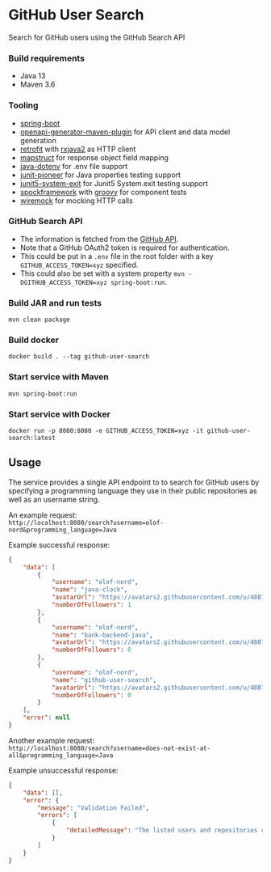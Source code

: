 # GitHub User Search

Search for GitHub users using the GitHub Search API

### Build requirements
- Java 13
- Maven 3.6

### Tooling
- [spring-boot](https://github.com/spring-projects/spring-boot)
- [openapi-generator-maven-plugin](https://github.com/OpenAPITools/openapi-generator/tree/master/modules/openapi-generator-maven-plugin) for API client and data model generation
- [retrofit](https://github.com/square/retrofit) with [rxjava2](https://github.com/square/retrofit/tree/master/retrofit-adapters/rxjava2) as HTTP client 
- [mapstruct](https://github.com/mapstruct/mapstruct) for response object field mapping
- [java-dotenv](https://github.com/cdimascio/java-dotenv) for .env file support
- [junit-pioneer](https://github.com/junit-pioneer/junit-pioneer) for Java properties testing support
- [junit5-system-exit](https://github.com/tginsberg/junit5-system-exit) for Junit5 System.exit testing support
- [spockframework](https://github.com/spockframework/spock) with [groovy](https://github.com/apache/groovy) for component tests
- [wiremock](https://github.com/tomakehurst/wiremock) for mocking HTTP calls

### GitHub Search API
- The information is fetched from the [GitHub API](https://developer.github.com).
- Note that a GitHub OAuth2 token is required for authentication. 
- This could be put in a `.env` file in the root folder with a key `GITHUB_ACCESS_TOKEN=xyz` specified.
- This could also be set with a system property `mvn -DGITHUB_ACCESS_TOKEN=xyz spring-boot:run`.

### Build JAR and run tests
`mvn clean package`  

### Build docker  
`docker build . --tag github-user-search`

### Start service with Maven
`mvn spring-boot:run`

### Start service with Docker
`docker run -p 8080:8080 -e GITHUB_ACCESS_TOKEN=xyz -it github-user-search:latest`

## Usage
The service provides a single API endpoint to to search for GitHub users by specifying a programming language 
they use in their public repositories as well as an username string.

An example request:  
`http://localhost:8080/search?username=olof-nord&programming_language=Java`

Example successful response:
```json
{
    "data": [
        {
            "username": "olof-nord",
            "name": "java-clock",
            "avatarUrl": "https://avatars2.githubusercontent.com/u/488769?v=4",
            "numberOfFollowers": 1
        },
        {
            "username": "olof-nord",
            "name": "bank-backend-java",
            "avatarUrl": "https://avatars2.githubusercontent.com/u/488769?v=4",
            "numberOfFollowers": 0
        },
        {
            "username": "olof-nord",
            "name": "github-user-search",
            "avatarUrl": "https://avatars2.githubusercontent.com/u/488769?v=4",
            "numberOfFollowers": 0
        }
    ],
    "error": null
}
```

Another example request:  
`http://localhost:8080/search?username=does-not-exist-at-all&programming_language=Java`

Example unsuccessful response:
```json
{
    "data": [],
    "error": {
        "message": "Validation Failed",
        "errors": [
            {
                "detailedMessage": "The listed users and repositories cannot be searched either because the resources do not exist or you do not have permission to view them."
            }
        ]
    }
}
```
